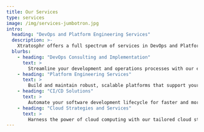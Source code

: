 ```yaml
---
title: Our Services
type: services
image: /img/services-jumbotron.jpg
intro:
  heading: "DevOps and Platform Engineering Services"
  description: >-
    Xtratosphr offers a full spectrum of services in DevOps and Platform Engineering, tailored to optimize your operations and infrastructure. Partner with us to leverage our expertise and drive your business towards excellence.
  blurbs:
    - heading: "DevOps Consulting and Implementation"
      text: >
        Streamline your development and operations processes with our expert guidance and implementation strategies. Enhance efficiency and collaboration across your teams.
    - heading: "Platform Engineering Services"
      text: >
        Build and maintain robust, scalable platforms that support your business growth. Our engineering solutions are designed to meet your unique needs.
    - heading: "CI/CD Solutions"
      text: >
        Automate your software development lifecycle for faster and more reliable releases. Our CI/CD solutions ensure smooth and efficient deployment processes.
    - heading: "Cloud Strategies and Services"
      text: >
        Harness the power of cloud computing with our tailored cloud strategies and services. Achieve greater scalability, flexibility, and cost savings.
---
```

